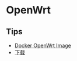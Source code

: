 # OpenWrt
## Tips
* [Docker OpenWrt Image](https://wiki.openwrt.org/doc/howto/docker_openwrt_image)
* [下载](https://downloads.openwrt.org/)
